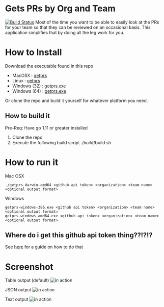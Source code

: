 # Gets PRs by Org and Team
[![Build Status](https://travis-ci.com/zendern/getprs.svg?branch=master)](https://travis-ci.com/zendern/getprs)
Most of the time you want to be able to easily look at the PRs for your team so that they can be reviewed on an occasional basis. This application simplifies that by doing all the leg work for you.

# How to Install
Download the executable found in this repo

* MacOSX : [getprs](https://github.com/zendern/getprs/releases/latest/download/getprs-darwin-amd64)
* Linux : [getprs](https://github.com/zendern/getprs/releases/latest/download/getprs-linux-amd64)
* Windows (32) : [getprs.exe](https://github.com/zendern/getprs/releases/latest/download/getprs-windows-386.exe)
* Windows (64) : [getprs.exe](https://github.com/zendern/getprs/releases/latest/download/getprs-windows-amd64.exe)

Or clone the repo and build it yourself for whatever platform you need.

## How to build it
Pre-Req: 
Have go 1.11 or greater installed
1. Clone the repo
2. Execute the following build script ./build/build.sh

# How to run it

Mac OSX
```
./getprs-darwin-amd64 <github api token> <organization> <team name> <optional output format>
```

Windows
```
getprs-windows-386.exe <github api token> <organization> <team name> <optional output format>
getprs-windows-amd64.exe <github api token> <organization> <team name> <optional output format>
```

## Where do i get this github api token thing??!?!?

See [here](https://help.github.com/articles/creating-a-personal-access-token-for-the-command-line/) for a guide on how to do that 

# Screenshot

Table output (default)
![in action](https://github.com/zendern/getprs/blob/master/screenshots/table.png)

JSON output
![in action](https://github.com/zendern/getprs/blob/master/screenshots/json.png)

Text output
![in action](https://github.com/zendern/getprs/blob/master/screenshots/text.png)


